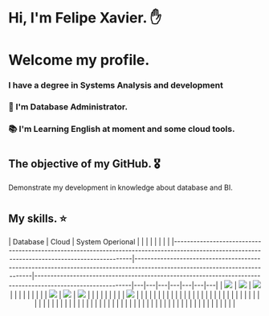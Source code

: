 # Hi, I'm Felipe Xavier. ✋

# Welcome my profile. 

### I have a degree in Systems Analysis and development
### :office: I'm Database Administrator.
### :books: I'm Learning English at moment and some cloud tools.
#

## The objective of my GitHub. 🎖️ 
Demonstrate my development in knowledge about database and BI.
# 
## My skills. ⭐

<div align="center">
	<table>
		<tr>
			| Database                                                                                                                                      | Cloud                                                                                                                      | System Operional                                                                                           |   |   |   |   |   |   |   |
|-----------------------------------------------------------------------------------------------------------------------------------------------|----------------------------------------------------------------------------------------------------------------------------|------------------------------------------------------------------------------------------------------------|---|---|---|---|---|---|---|
| <img src="https://img.shields.io/badge/Microsoft%20SQL%20Server-CC2927?style=for-the-badge&logo=microsoft%20sql%20server&logoColor=white}" /> | <img src="https://img.shields.io/badge/Amazon_AWS-FF9900?style=for-the-badge&logo=amazonaws&logoColor=white" />            | <img src="https://img.shields.io/badge/Linux-FCC624?style=for-the-badge&logo=linux&logoColor=black" />     |   |   |   |   |   |   |   |
| <img src="https://img.shields.io/badge/Oracle-F80000?style=for-the-badge&logo=Oracle&logoColor=white" />                                      | <img src="https://img.shields.io/badge/Azure_Functions-0062AD?style=for-the-badge&logo=azure-functions&logoColor=white" /> | <img src="https://img.shields.io/badge/Windows-0078D6?style=for-the-badge&logo=windows&logoColor=white" /> |   |   |   |   |   |   |   |
| <img src="https://img.shields.io/badge/MySQL-005C84?style=for-the-badge&logo=mysql&logoColor=white" />                                        |                                                                                                                            |                                                                                                            |   |   |   |   |   |   |   |
|                                                                                                                                               |                                                                                                                            |                                                                                                            |   |   |   |   |   |   |   |
|                                                                                                                                               |                                                                                                                            |                                                                                                            |   |   |   |   |   |   |   |
|                                                                                                                                               |                                                                                                                            |                                                                                                            |   |   |   |   |   |   |   |
|                                                                                                                                               |                                                                                                                            |                                                                                                            |   |   |   |   |   |   |   |
|                                                                                                                                               |                                                                                                                            |                                                                                                            |   |   |   |   |   |   |   |
|                                                                                                                                               |                                                                                                                            |                                                                                                            |   |   |   |   |   |   |   |

</div>


